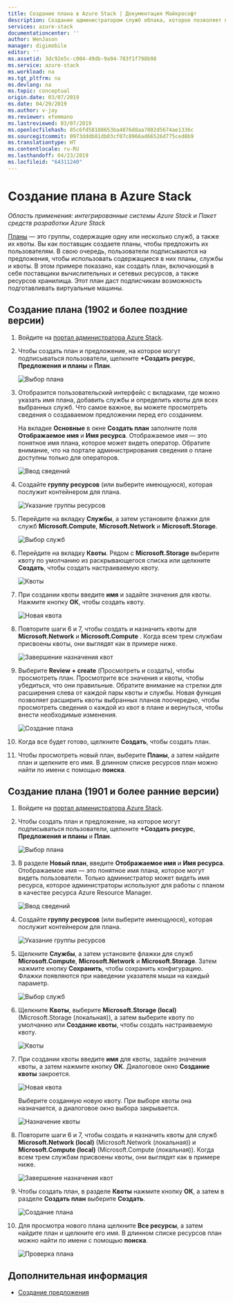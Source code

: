 ```yaml
---
title: Создание плана в Azure Stack | Документация Майкрософт
description: Создание администратором служб облака, которое позволяет подписчикам подготавливать виртуальные машины.
services: azure-stack
documentationcenter: ''
author: WenJason
manager: digimobile
editor: ''
ms.assetid: 3dc92e5c-c004-49db-9a94-783f1f798b98
ms.service: azure-stack
ms.workload: na
ms.tgt_pltfrm: na
ms.devlang: na
ms.topic: conceptual
origin.date: 03/07/2019
ms.date: 04/29/2019
ms.author: v-jay
ms.reviewer: efemmano
ms.lastreviewed: 03/07/2019
ms.openlocfilehash: 85c6fd58108653ba4876d8aa7802d5674ae1336c
ms.sourcegitcommit: 0973dddb81db03cf07c8966ad66526d775ced8b9
ms.translationtype: HT
ms.contentlocale: ru-RU
ms.lasthandoff: 04/23/2019
ms.locfileid: "64311240"
---
```

# <a name="create-a-plan-in-azure-stack"></a>Создание плана в Azure Stack

*Область применения: интегрированные системы Azure Stack и Пакет средств разработки Azure Stack*

[Планы](azure-stack-overview.md) — это группы, содержащие одну или несколько служб, а также их квоты. Вы как поставщик создаете планы, чтобы предложить их пользователям. В свою очередь, пользователи подписываются на предложения, чтобы использовать содержащиеся в них планы, службы и квоты. В этом примере показано, как создать план, включающий в себя поставщики вычислительных и сетевых ресурсов, а также ресурсов хранилища. Этот план даст подписчикам возможность подготавливать виртуальные машины.

## <a name="create-a-plan-1902-and-later"></a>Создание плана (1902 и более поздние версии)

1. Войдите на [портал администратора Azure Stack](https://adminportal.local.azurestack.external).

2. Чтобы создать план и предложение, на которое могут подписываться пользователи, щелкните **+Создать ресурс**, **Предложения и планы** и **План**.
  
   ![Выбор плана](media/azure-stack-create-plan/select-plan.png)

3. Отобразится пользовательский интерфейс с вкладками, где можно указать имя плана, добавить службы и определить квоты для всех выбранных служб. Что самое важное, вы можете просмотреть сведения о создаваемом предложении перед его созданием.

   На вкладке **Основные** в окне **Создать план** заполните поля **Отображаемое имя** и **Имя ресурса**. Отображаемое имя — это понятное имя плана, которое может видеть оператор. Обратите внимание, что на портале администрирования сведения о плане доступны только для операторов.

   ![Ввод сведений](media/azure-stack-create-plan/plan-name.png)

4. Создайте **группу ресурсов** (или выберите имеющуюся), которая послужит контейнером для плана.

   ![Указание группы ресурсов](media/azure-stack-create-plan/resource-group.png)

5. Перейдите на вкладку **Службы**, а затем установите флажки для служб **Microsoft.Compute**, **Microsoft.Network** и **Microsoft.Storage**.
  
   ![Выбор служб](media/azure-stack-create-plan/services.png)

6. Перейдите на вкладку **Квоты**. Рядом с **Microsoft.Storage** выберите квоту по умолчанию из раскрывающегося списка или щелкните **Создать**, чтобы создать настраиваемую квоту.
  
   ![Квоты](media/azure-stack-create-plan/quotas.png)

7. При создании квоты введите **имя** и задайте значения для квоты. Нажмите кнопку **ОК**, чтобы создать квоту.

   ![Новая квота](media/azure-stack-create-plan/new-quota.png)

8. Повторите шаги 6 и 7, чтобы создать и назначить квоты для **Microsoft.Network** и **Microsoft.Compute** . Когда всем трем службам присвоены квоты, они выглядят как в примере ниже.

   ![Завершение назначения квот](media/azure-stack-create-plan/all-quotas-assigned.png)

9. Выберите **Review + create** (Просмотреть и создать), чтобы просмотреть план. Просмотрите все значения и квоты, чтобы убедиться, что они правильные. Обратите внимание на стрелки для расширения слева от каждой пары квоты и службы. Новая функция позволяет расширить квоты выбранных планов поочередно, чтобы просмотреть сведения о каждой из квот в плане и вернуться, чтобы внести необходимые изменения.

   ![Создание плана](media/azure-stack-create-plan/create.png)

10. Когда все будет готово, щелкните **Создать**, чтобы создать план.

11. Чтобы просмотреть новый план, выберите **Планы**, а затем найдите план и щелкните его имя. В длинном списке ресурсов план можно найти по имени с помощью **поиска**.

## <a name="create-a-plan-1901-and-earlier"></a>Создание плана (1901 и более ранние версии)

1. Войдите на [портал администратора Azure Stack](https://adminportal.local.azurestack.external).

2. Чтобы создать план и предложение, на которое могут подписываться пользователи, щелкните **+Создать ресурс**, **Предложения и планы** и **План**.
  
   ![Выбор плана](media/azure-stack-create-plan/select-plan1901.png)

3. В разделе **Новый план**, введите **Отображаемое имя** и **Имя ресурса**. Отображаемое имя — это понятное имя плана, которое могут видеть пользователи. Только администратор может видеть имя ресурса, которое администраторы используют для работы с планом в качестве ресурса Azure Resource Manager.

   ![Ввод сведений](media/azure-stack-create-plan/plan-name1901.png)

4. Создайте **группу ресурсов** (или выберите имеющуюся), которая послужит контейнером для плана.

   ![Указание группы ресурсов](media/azure-stack-create-plan/resource-group1901.png)

5. Щелкните **Службы**, а затем установите флажки для служб **Microsoft.Compute**, **Microsoft.Network** и **Microsoft.Storage**. Затем нажмите кнопку **Сохранить**, чтобы сохранить конфигурацию. Флажки появляются при наведении указателя мыши на каждый параметр.
  
   ![Выбор служб](media/azure-stack-create-plan/services1901.png)

6. Щелкните **Квоты**, выберите **Microsoft.Storage (local)** (Microsoft.Storage (локальная)), а затем выберите квоту по умолчанию или **Создание квоты**, чтобы создать настраиваемую квоту.
  
   ![Квоты](media/azure-stack-create-plan/quotas1901.png)

7. При создании квоты введите **имя** для квоты, задайте значения квоты, а затем нажмите кнопку **ОК**. Диалоговое окно **Создание квоты** закроется.

   ![Новая квота](media/azure-stack-create-plan/new-quota1901.png)

   Выберите созданную новую квоту. При выборе квоты она назначается, а диалоговое окно выбора закрывается.
  
   ![Назначение квоты](media/azure-stack-create-plan/assign-quota1901.png)

8. Повторите шаги 6 и 7, чтобы создать и назначить квоты для служб **Microsoft.Network (local)** (Microsoft.Network (локальная)) и **Microsoft.Compute (local)** (Microsoft.Compute (локальная)). Когда всем трем службам присвоены квоты, они выглядят как в примере ниже.

   ![Завершение назначения квот](media/azure-stack-create-plan/all-quotas-assigned1901.png)

9. Чтобы создать план, в разделе **Квоты** нажмите кнопку **ОК**, а затем в разделе **Создать план** выберите **Создать**.

    ![Создание плана](media/azure-stack-create-plan/create1901.png)

10. Для просмотра нового плана щелкните **Все ресурсы**, а затем найдите план и щелкните его имя. В длинном списке ресурсов план можно найти по имени с помощью **поиска**.

    ![Проверка плана](media/azure-stack-create-plan/plan-overview1901.png)

## <a name="next-steps"></a>Дополнительная информация

* [Создание предложения](azure-stack-create-offer.md)

<!-- Update_Description: wording update -->
